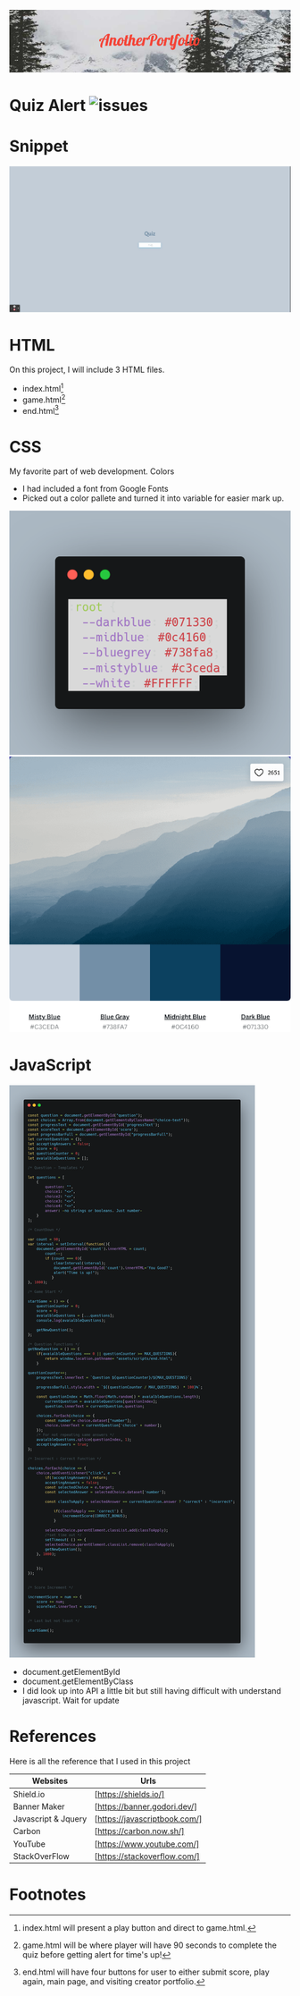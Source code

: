 ![banner](./assets/readme-gifs/AnotherPortfolio.png)

# Quiz Alert ![issues](https://img.shields.io/github/issues/TimothyLai1121/Quiz-Javascript)

# Snippet
![gifs](./assets/readme-gifs/WittDtjr.gif)




# HTML # 
On this project, I will include 3 HTML files.
* index.html[^1]
* game.html[^2]
* end.html[^3]

[^1]: index.html will present a play button and direct to game.html.
[^2]: game.html will be where player will have 90 seconds to complete the quiz before getting alert for time's up!
[^3]: end.html will have four buttons for user to either submit score, play again, main page, and visiting creator portfolio.

# CSS #
My favorite part of web development. Colors

* I had included a font from Google Fonts
* Picked out a color pallete and turned it into variable for easier mark up.

![csssnippet](./assets/readme-gifs/css-snippet.png)
![csspallete](./assets/readme-gifs/Mountain-Haze-Pallete.png)

# JavaScript #
![jsgifs](./assets/readme-gifs/js-snippet.png)

* document.getElementById
* document.getElementByClass
* I did look up into API a little bit but still having difficult with understand javascript. Wait for update


# References #

Here is all the reference that I used in this project

| Websites | Urls |
| -------- | ---- |
| Shield.io | [https://shields.io/] |
| Banner Maker | [https://banner.godori.dev/] |
| Javascript & Jquery | [https://javascriptbook.com/] |
| Carbon | [https://carbon.now.sh/] |
| YouTube | [https://www.youtube.com/] |
| StackOverFlow | [https://stackoverflow.com/] |

# Footnotes #